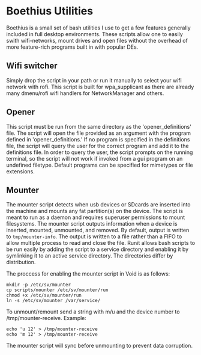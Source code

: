 # Boethius Utilities

Boethius is a small set of bash utilities I use to get a few features generally included in full desktop environments. These scripts allow one to easily swith wifi-networks, mount drives and open files without the overhead of more feature-rich programs built in with popular DEs. 
## Wifi switcher
Simply drop the script in your path or run it manually to select your wifi network with rofi. This script is built for wpa_supplicant as there are already many dmenu/rofi wifi handlers for NetworkManager and others.

## Opener
This script must be run from the same directory as the 'opener\_definitions' file. The script will open the file provided as an argument with the program defined in 'opener_definitions.' If no program is specified in the definitions file, the script will query the user for the correct program and add it to the definitions file. In order to query the user, the script prompts on the running terminal, so the script will not work if invoked from a gui program on an undefined filetype. Default programs can be specified for mimetypes or file extensions.

## Mounter 
The mounter script detects when usb devices or SDcards are inserted into the machine and mounts any fat partition(s) on the device. The script is meant to run as a daemon and requires superuser permissions to mount filesystems. The mounter script outputs information when a device is inserted, mounted, unmounted, and removed. By default, output is written to `tmp/mounter-info`. The output is written to a file rather than a FIFO to allow multiple process to read and close the file.  Runit allows bash scripts to be run easily by adding the script to a service directory and enabling it by symlinking it to an active service directory. The directories differ by distribution. 

The proccess for enabling the mounter script in Void is as follows:

	mkdir -p /etc/sv/mounter
	cp scripts/mounter /etc/sv/mounter/run
	chmod +x /etc/sv/mounter/run
	ln -s /etc/sv/mounter /var/service/

To unmount/remount send a string with m/u and the device number to /tmp/mounter-receive. Example:

	echo 'u 12' > /tmp/mounter-receive
	echo 'm 12' > /tmp/mounter-receive
	
The mounter script will sync before unmounting to prevent data corruption.